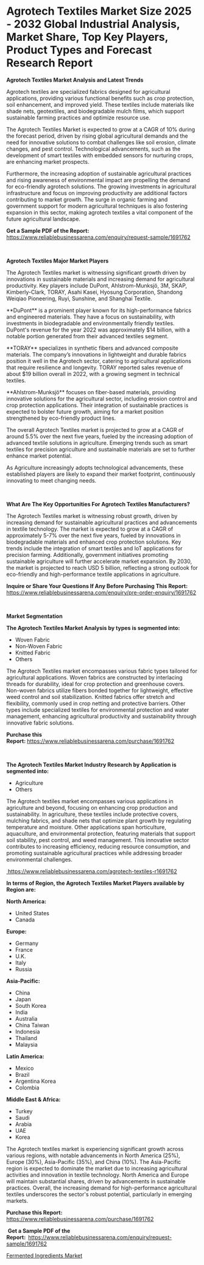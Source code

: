 <p><h1>Agrotech Textiles Market Size 2025 - 2032 Global Industrial Analysis, Market Share, Top Key Players, Product Types and Forecast Research Report</h1></p><p><strong>Agrotech Textiles Market Analysis and Latest Trends</strong></p>
<p><p>Agrotech textiles are specialized fabrics designed for agricultural applications, providing various functional benefits such as crop protection, soil enhancement, and improved yield. These textiles include materials like shade nets, geotextiles, and biodegradable mulch films, which support sustainable farming practices and optimize resource use.</p><p>The Agrotech Textiles Market is expected to grow at a CAGR of 10% during the forecast period, driven by rising global agricultural demands and the need for innovative solutions to combat challenges like soil erosion, climate changes, and pest control. Technological advancements, such as the development of smart textiles with embedded sensors for nurturing crops, are enhancing market prospects. </p><p>Furthermore, the increasing adoption of sustainable agricultural practices and rising awareness of environmental impact are propelling the demand for eco-friendly agrotech solutions. The growing investments in agricultural infrastructure and focus on improving productivity are additional factors contributing to market growth. The surge in organic farming and government support for modern agricultural techniques is also fostering expansion in this sector, making agrotech textiles a vital component of the future agricultural landscape.</p></p>
<p><strong>Get a Sample PDF of the Report:&nbsp;</strong> <a href="https://www.reliablebusinessarena.com/enquiry/request-sample/1691762?utm_campaign=3015&utm_medium=2&utm_source=Github&utm_content=ia&utm_term=27032025&utm_id=agrotech-textiles">https://www.reliablebusinessarena.com/enquiry/request-sample/1691762</a></p>
<p>&nbsp;</p>
<p><strong>Agrotech Textiles Major Market Players</strong></p>
<p><p>The Agrotech Textiles market is witnessing significant growth driven by innovations in sustainable materials and increasing demand for agricultural productivity. Key players include DuPont, Ahlstrom-Munksjö, 3M, SKAP, Kimberly-Clark, TORAY, Asahi Kasei, Hyosung Corporation, Shandong Weiqiao Pioneering, Ruyi, Sunshine, and Shanghai Textile.</p><p>**DuPont** is a prominent player known for its high-performance fabrics and engineered materials. They have a focus on sustainability, with investments in biodegradable and environmentally friendly textiles. DuPont's revenue for the year 2022 was approximately $14 billion, with a notable portion generated from their advanced textiles segment.</p><p>**TORAY** specializes in synthetic fibers and advanced composite materials. The company’s innovations in lightweight and durable fabrics position it well in the Agrotech sector, catering to agricultural applications that require resilience and longevity. TORAY reported sales revenue of about $19 billion overall in 2022, with a growing segment in technical textiles.</p><p>**Ahlstrom-Munksjö** focuses on fiber-based materials, providing innovative solutions for the agricultural sector, including erosion control and crop protection applications. Their integration of sustainable practices is expected to bolster future growth, aiming for a market position strengthened by eco-friendly product lines.</p><p>The overall Agrotech Textiles market is projected to grow at a CAGR of around 5.5% over the next five years, fueled by the increasing adoption of advanced textile solutions in agriculture. Emerging trends such as smart textiles for precision agriculture and sustainable materials are set to further enhance market potential.</p><p>As Agriculture increasingly adopts technological advancements, these established players are likely to expand their market footprint, continuously innovating to meet changing needs.</p></p>
<p>&nbsp;</p>
<p><strong>What Are The Key Opportunities For Agrotech Textiles Manufacturers?</strong></p>
<p><p>The Agrotech Textiles market is witnessing robust growth, driven by increasing demand for sustainable agricultural practices and advancements in textile technology. The market is expected to grow at a CAGR of approximately 5-7% over the next five years, fueled by innovations in biodegradable materials and enhanced crop protection solutions. Key trends include the integration of smart textiles and IoT applications for precision farming. Additionally, government initiatives promoting sustainable agriculture will further accelerate market expansion. By 2030, the market is projected to reach USD 5 billion, reflecting a strong outlook for eco-friendly and high-performance textile applications in agriculture.</p></p>
<p><strong>Inquire or Share Your Questions If Any Before Purchasing This Report:</strong> <a href="https://www.reliablebusinessarena.com/enquiry/pre-order-enquiry/1691762?utm_campaign=3015&utm_medium=2&utm_source=Github&utm_content=ia&utm_term=27032025&utm_id=agrotech-textiles">https://www.reliablebusinessarena.com/enquiry/pre-order-enquiry/1691762</a></p>
<p>&nbsp;</p>
<p><strong>Market Segmentation</strong></p>
<p><strong>The Agrotech Textiles Market Analysis by types is segmented into:</strong></p>
<p><ul><li>Woven Fabric</li><li>Non-Woven Fabric</li><li>Knitted Fabric</li><li>Others</li></ul></p>
<p><p>The Agrotech Textiles market encompasses various fabric types tailored for agricultural applications. Woven fabrics are constructed by interlacing threads for durability, ideal for crop protection and greenhouse covers. Non-woven fabrics utilize fibers bonded together for lightweight, effective weed control and soil stabilization. Knitted fabrics offer stretch and flexibility, commonly used in crop netting and protective barriers. Other types include specialized textiles for environmental protection and water management, enhancing agricultural productivity and sustainability through innovative fabric solutions.</p></p>
<p><strong>Purchase this Report:&nbsp;</strong><a href="https://www.reliablebusinessarena.com/purchase/1691762?utm_campaign=3015&utm_medium=2&utm_source=Github&utm_content=ia&utm_term=27032025&utm_id=agrotech-textiles">https://www.reliablebusinessarena.com/purchase/1691762</a></p>
<p>&nbsp;</p>
<p><strong>The Agrotech Textiles Market Industry Research by Application is segmented into:</strong></p>
<p><ul><li>Agriculture</li><li>Others</li></ul></p>
<p><p>The Agrotech textiles market encompasses various applications in agriculture and beyond, focusing on enhancing crop production and sustainability. In agriculture, these textiles include protective covers, mulching fabrics, and shade nets that optimize plant growth by regulating temperature and moisture. Other applications span horticulture, aquaculture, and environmental protection, featuring materials that support soil stability, pest control, and weed management. This innovative sector contributes to increasing efficiency, reducing resource consumption, and promoting sustainable agricultural practices while addressing broader environmental challenges.</p></p>
<p><a href="https://www.reliablebusinessarena.com/agrotech-textiles-r1691762?utm_campaign=3015&utm_medium=2&utm_source=Github&utm_content=ia&utm_term=27032025&utm_id=agrotech-textiles">&nbsp;https://www.reliablebusinessarena.com/agrotech-textiles-r1691762</a></p>
<p><strong>In terms of Region, the Agrotech Textiles Market Players available by Region are:</strong></p>
<p>
    <p> <strong> North America: </strong>
        <ul>
            <li>United States</li>
            <li>Canada</li>
        </ul>
        </p> 
    <p> <strong> Europe: </strong>
        <ul>
            <li>Germany</li>
            <li>France</li>
            <li>U.K.</li>
            <li>Italy</li>
            <li>Russia</li>
        </ul>
        </p> 
    <p> <strong> Asia-Pacific: </strong>
        <ul>
            <li>China</li>
            <li>Japan</li>
            <li>South Korea</li>
            <li>India</li>
            <li>Australia</li>
            <li>China Taiwan</li>
            <li>Indonesia</li>
            <li>Thailand</li>
            <li>Malaysia</li>
        </ul>
        </p> 
    <p> <strong> Latin America: </strong>
        <ul>
            <li>Mexico</li>
            <li>Brazil</li>
            <li>Argentina Korea</li>
            <li>Colombia</li>
        </ul>
        </p> 
    <p> <strong> Middle East & Africa: </strong>
        <ul>
            <li>Turkey</li>
            <li>Saudi</li>
            <li>Arabia</li>
            <li>UAE</li>
            <li>Korea</li>
        </ul>
    </p>
    </p>
<p><p>The Agrotech textiles market is experiencing significant growth across various regions, with notable advancements in North America (25%), Europe (30%), Asia-Pacific (35%), and China (10%). The Asia-Pacific region is expected to dominate the market due to increasing agricultural activities and innovation in textile technology. North America and Europe will maintain substantial shares, driven by advancements in sustainable practices. Overall, the increasing demand for high-performance agricultural textiles underscores the sector's robust potential, particularly in emerging markets.</p></p>
<p><strong>Purchase this Report: </strong><a href="https://www.reliablebusinessarena.com/purchase/1691762?utm_campaign=3015&utm_medium=2&utm_source=Github&utm_content=ia&utm_term=27032025&utm_id=agrotech-textiles">https://www.reliablebusinessarena.com/purchase/1691762</a></p>
<p>&nbsp;<strong>Get a Sample PDF of the Report:&nbsp;&nbsp;</strong><a href="https://www.reliablebusinessarena.com/enquiry/request-sample/1691762?utm_campaign=3015&utm_medium=2&utm_source=Github&utm_content=ia&utm_term=27032025&utm_id=agrotech-textiles">https://www.reliablebusinessarena.com/enquiry/request-sample/1691762</a></p>
<p><strong></strong></p>
<p><p><a href="https://github.com/jenithschijf/Market-Research-Report-List-1/blob/main/fermented-ingredients-market.md?utm_campaign=3015&utm_medium=2&utm_source=Github&utm_content=ia&utm_term=27032025&utm_id=agrotech-textiles">Fermented Ingredients Market</a></p></p>
